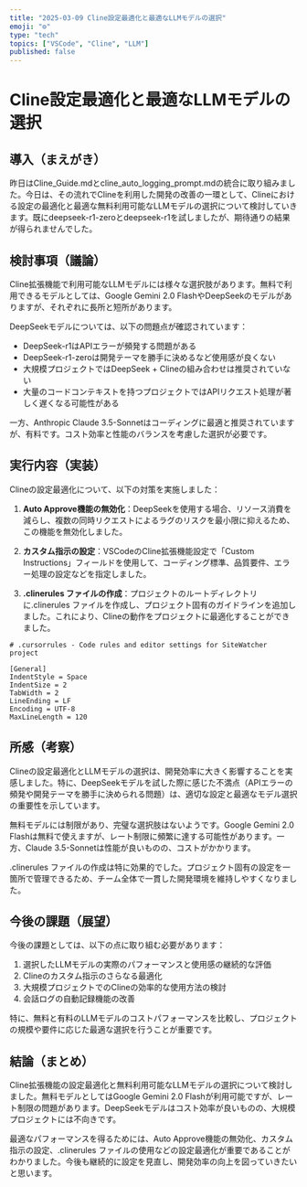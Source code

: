 ```yaml
---
title: "2025-03-09 Cline設定最適化と最適なLLMモデルの選択"
emoji: "⚙️"
type: "tech"
topics: ["VSCode", "Cline", "LLM"]
published: false
---
```


# Cline設定最適化と最適なLLMモデルの選択

## 導入（まえがき）

昨日はCline_Guide.mdとcline_auto_logging_prompt.mdの統合に取り組みました。今日は、その流れでClineを利用した開発の改善の一環として、Clineにおける設定の最適化と最適な無料利用可能なLLMモデルの選択について検討していきます。既にdeepseek-r1-zeroとdeepseek-r1を試しましたが、期待通りの結果が得られませんでした。

## 検討事項（議論）

Cline拡張機能で利用可能なLLMモデルには様々な選択肢があります。無料で利用できるモデルとしては、Google Gemini 2.0 FlashやDeepSeekのモデルがありますが、それぞれに長所と短所があります。

DeepSeekモデルについては、以下の問題点が確認されています：
- DeepSeek-r1はAPIエラーが頻発する問題がある
- DeepSeek-r1-zeroは開発テーマを勝手に決めるなど使用感が良くない
- 大規模プロジェクトではDeepSeek + Clineの組み合わせは推奨されていない
- 大量のコードコンテキストを持つプロジェクトではAPIリクエスト処理が著しく遅くなる可能性がある

一方、Anthropic Claude 3.5-Sonnetはコーディングに最適と推奨されていますが、有料です。コスト効率と性能のバランスを考慮した選択が必要です。

## 実行内容（実装）

Clineの設定最適化について、以下の対策を実施しました：

1. **Auto Approve機能の無効化**：DeepSeekを使用する場合、リソース消費を減らし、複数の同時リクエストによるラグのリスクを最小限に抑えるため、この機能を無効化しました。

2. **カスタム指示の設定**：VSCodeのCline拡張機能設定で「Custom Instructions」フィールドを使用して、コーディング標準、品質要件、エラー処理の設定などを指定しました。

3. **.clinerules ファイルの作成**：プロジェクトのルートディレクトリに.clinerules ファイルを作成し、プロジェクト固有のガイドラインを追加しました。これにより、Clineの動作をプロジェクトに最適化することができました。

```
# .cursorrules - Code rules and editor settings for SiteWatcher project

[General]
IndentStyle = Space
IndentSize = 2
TabWidth = 2
LineEnding = LF
Encoding = UTF-8
MaxLineLength = 120
```

## 所感（考察）

Clineの設定最適化とLLMモデルの選択は、開発効率に大きく影響することを実感しました。特に、DeepSeekモデルを試した際に感じた不満点（APIエラーの頻発や開発テーマを勝手に決められる問題）は、適切な設定と最適なモデル選択の重要性を示しています。

無料モデルには制限があり、完璧な選択肢はないようです。Google Gemini 2.0 Flashは無料で使えますが、レート制限に頻繁に達する可能性があります。一方、Claude 3.5-Sonnetは性能が良いものの、コストがかかります。

.clinerules ファイルの作成は特に効果的でした。プロジェクト固有の設定を一箇所で管理できるため、チーム全体で一貫した開発環境を維持しやすくなりました。

## 今後の課題（展望）

今後の課題としては、以下の点に取り組む必要があります：

1. 選択したLLMモデルの実際のパフォーマンスと使用感の継続的な評価
2. Clineのカスタム指示のさらなる最適化
3. 大規模プロジェクトでのClineの効率的な使用方法の検討
4. 会話ログの自動記録機能の改善

特に、無料と有料のLLMモデルのコストパフォーマンスを比較し、プロジェクトの規模や要件に応じた最適な選択を行うことが重要です。

## 結論（まとめ）

Cline拡張機能の設定最適化と無料利用可能なLLMモデルの選択について検討しました。無料モデルとしてはGoogle Gemini 2.0 Flashが利用可能ですが、レート制限の問題があります。DeepSeekモデルはコスト効率が良いものの、大規模プロジェクトには不向きです。

最適なパフォーマンスを得るためには、Auto Approve機能の無効化、カスタム指示の設定、.clinerules ファイルの使用などの設定最適化が重要であることがわかりました。今後も継続的に設定を見直し、開発効率の向上を図っていきたいと思います。 